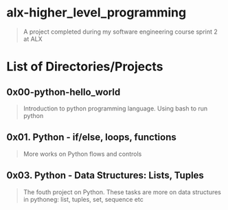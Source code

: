 # alx-higher_level_programming
> A project completed during my software engineering course sprint 2 at ALX

# List of Directories/Projects

## 0x00-python-hello_world
> Introduction to python programming language. Using bash to run python

## 0x01. Python - if/else, loops, functions
> More works on Python flows and controls

## 0x03. Python - Data Structures: Lists, Tuples
> The fouth project on Python. These tasks are more on data structures in pythoneg: list, tuples, set, sequence etc
